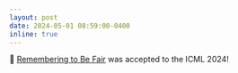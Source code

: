 ```yaml
---
layout: post
date: 2024-05-01 08:59:00-0400
inline: true
---
```


:elephant: [Remembering to Be Fair](https://arxiv.org/abs/2312.04772) was accepted to the ICML 2024!
